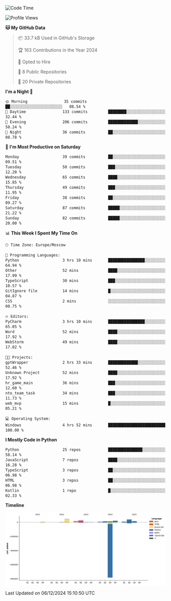 <!--START_SECTION:waka-->
![Code Time](http://img.shields.io/badge/Code%20Time-558%20hrs%205%20mins-blue)

![Profile Views](http://img.shields.io/badge/Profile%20Views-4-blue)

**🐱 My GitHub Data** 

> 📦 33.7 kB Used in GitHub's Storage 
 > 
> 🏆 163 Contributions in the Year 2024
 > 
> 💼 Opted to Hire
 > 
> 📜 8 Public Repositories 
 > 
> 🔑 20 Private Repositories 
 > 
**I'm a Night 🦉** 

```text
🌞 Morning                35 commits          ██░░░░░░░░░░░░░░░░░░░░░░░   08.54 % 
🌆 Daytime                133 commits         ████████░░░░░░░░░░░░░░░░░   32.44 % 
🌃 Evening                206 commits         █████████████░░░░░░░░░░░░   50.24 % 
🌙 Night                  36 commits          ██░░░░░░░░░░░░░░░░░░░░░░░   08.78 % 
```
📅 **I'm Most Productive on Saturday** 

```text
Monday                   39 commits          ██░░░░░░░░░░░░░░░░░░░░░░░   09.51 % 
Tuesday                  50 commits          ███░░░░░░░░░░░░░░░░░░░░░░   12.20 % 
Wednesday                65 commits          ████░░░░░░░░░░░░░░░░░░░░░   15.85 % 
Thursday                 49 commits          ███░░░░░░░░░░░░░░░░░░░░░░   11.95 % 
Friday                   38 commits          ██░░░░░░░░░░░░░░░░░░░░░░░   09.27 % 
Saturday                 87 commits          █████░░░░░░░░░░░░░░░░░░░░   21.22 % 
Sunday                   82 commits          █████░░░░░░░░░░░░░░░░░░░░   20.00 % 
```


📊 **This Week I Spent My Time On** 

```text
🕑︎ Time Zone: Europe/Moscow

💬 Programming Languages: 
Python                   3 hrs 10 mins       ████████████████░░░░░░░░░   64.94 % 
Other                    52 mins             ████░░░░░░░░░░░░░░░░░░░░░   17.99 % 
TypeScript               30 mins             ███░░░░░░░░░░░░░░░░░░░░░░   10.57 % 
GitIgnore file           14 mins             █░░░░░░░░░░░░░░░░░░░░░░░░   04.87 % 
CSS                      2 mins              ░░░░░░░░░░░░░░░░░░░░░░░░░   00.75 % 

🔥 Editors: 
PyCharm                  3 hrs 10 mins       ████████████████░░░░░░░░░   65.05 % 
Word                     52 mins             ████░░░░░░░░░░░░░░░░░░░░░   17.92 % 
WebStorm                 49 mins             ████░░░░░░░░░░░░░░░░░░░░░   17.02 % 

🐱‍💻 Projects: 
gptWrapper               2 hrs 33 mins       █████████████░░░░░░░░░░░░   52.46 % 
Unknown Project          52 mins             ████░░░░░░░░░░░░░░░░░░░░░   17.92 % 
hr_game_main             36 mins             ███░░░░░░░░░░░░░░░░░░░░░░   12.60 % 
nto_team_task            34 mins             ███░░░░░░░░░░░░░░░░░░░░░░   11.73 % 
web_mvp                  15 mins             █░░░░░░░░░░░░░░░░░░░░░░░░   05.21 % 

💻 Operating System: 
Windows                  4 hrs 52 mins       █████████████████████████   100.00 % 
```

**I Mostly Code in Python** 

```text
Python                   25 repos            ███████████████░░░░░░░░░░   58.14 % 
JavaScript               7 repos             ████░░░░░░░░░░░░░░░░░░░░░   16.28 % 
TypeScript               3 repos             ██░░░░░░░░░░░░░░░░░░░░░░░   06.98 % 
HTML                     3 repos             ██░░░░░░░░░░░░░░░░░░░░░░░   06.98 % 
Kotlin                   1 repo              █░░░░░░░░░░░░░░░░░░░░░░░░   02.33 % 
```



**Timeline**

![Lines of Code chart](https://raw.githubusercontent.com/adlemx/adlemx/main/assets/bar_graph.png)


 Last Updated on 06/12/2024 15:10:50 UTC
<!--END_SECTION:waka-->
